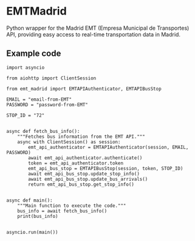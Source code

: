 # EMTMadrid

Python wrapper for the Madrid EMT (Empresa Municipal de Transportes) API, providing easy access to real-time transportation data in Madrid.

## Example code

    import asyncio

    from aiohttp import ClientSession

    from emt_madrid import EMTAPIAuthenticator, EMTAPIBusStop

    EMAIL = "email-from-EMT"
    PASSWORD = "password-from-EMT"

    STOP_ID = "72"


    async def fetch_bus_info():
        """Fetches bus information from the EMT API."""
        async with ClientSession() as session:
            emt_api_authenticator = EMTAPIAuthenticator(session, EMAIL, PASSWORD)
            await emt_api_authenticator.authenticate()
            token = emt_api_authenticator.token
            emt_api_bus_stop = EMTAPIBusStop(session, token, STOP_ID)
            await emt_api_bus_stop.update_stop_info()
            await emt_api_bus_stop.update_bus_arrivals()
            return emt_api_bus_stop.get_stop_info()


    async def main():
        """Main function to execute the code."""
        bus_info = await fetch_bus_info()
        print(bus_info)


    asyncio.run(main())
